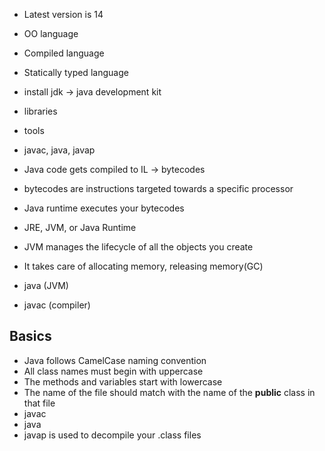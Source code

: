 * Latest version is 14
* OO language
* Compiled language
* Statically typed language

* install jdk -> java development kit
* libraries
* tools 
* javac, java, javap

* Java code gets compiled to IL -> bytecodes
* bytecodes are instructions targeted towards a specific processor
* Java runtime executes your bytecodes
* JRE, JVM, or Java Runtime
* JVM manages the lifecycle of all the objects you create
* It takes care of allocating memory, releasing memory(GC)

* java (JVM)
* javac (compiler)

## Basics

* Java follows CamelCase naming convention
* All class names must begin with uppercase
* The methods and variables start with lowercase
* The name of the file should match with the name of the __public__ class in that file
* javac <Filename>
* java <ClassnameWithMainMethod> 	
* javap is used to decompile your .class files	
	